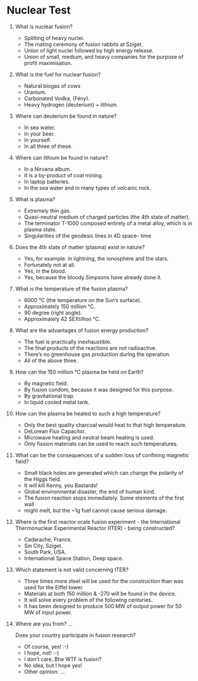 Nuclear Test
============

1.  What is nuclear fusion?
    * Splitting of heavy nuclei.
    * The mating ceremony of fusion rabbits at Sziget.
    * Union of light nuclei followed by high energy release.
    * Union of small, medium, and heavy companies for the purpose of profit
      maximisation.

2.  What is the fuel for nuclear fusion?
    * Natural biogas of cows
    * Uranium.
    * Carbonated Vodka, (Fény).
    * Heavy hydrogen (deuterium) + lithium.

3.  Where can deuterium be found in nature?
    * In sea water.
    * In your beer.
    * In yourself.
    * In all three of these.

4.  Where can lithium be found in nature?
    * In a Nirvana album.
    * It is a by-product of coal mining.
    * In laptop batteries.
    * In the sea water and in many types of volcanic rock.

5.  What is plasma?
    * Extremely thin gas.
    * Quasi-neutral medium of charged particles (the 4th state of matter).
    * The terminator T-1000 composed entirely of a metal alloy, which is in
      plasma state.
    * Singularities of the geodesic lines in 4D space- time

6.  Does the 4th state of matter (plasma) exist in nature?
    * Yes, for example: in lightning, the ionosphere and the stars.
    * Fortunately not at all.
    * Yes, in the blood.
    * Yes, because the bloody Simpsons have already done it.

7.  What is the temperature of the fusion plasma?
    * 6000 °C (the temperature on the Sun’s surface).
    * Approximately 150 million °C.
    * 90 degree (right angle).
    * Approximately 42 SEXtillion °C.

8.  What are the advantages of fusion energy production?
    * The fuel is practically inexhaustible.
    * The final products of the reactions are not radioactive.
    * There’s no greenhouse gas production during the operation.
    * All of the above three.

9.  How can the 150 million °C plasma be held on Earth?
    * By magnetic field.
    * By fusion condom, because it was designed for this purpose.
    * By gravitational trap.
    * In liquid cooled metal tank.

10. How can the plasma be heated to such a high temperature?
    * Only the best quality charcoal would heat to that high temperature.
    * DeLorean Flux Capacitor.
    * Microwave heating and neutral beam heating is used.
    * Only fission materials can be used to reach such temperatures.

11. What can be the consequences of a sudden loss of confining magnetic field?
    * Small black holes are generated which can change the polarity of the Higgs
      field.
    * It will kill Kenny, you Bastards!
    * Global environmental disaster, the end of human kind.
    * The fusion reaction stops immediately. Some elements of the first wall
    * might melt, but the ~1g fuel cannot cause serious damage.

12. Where is the first reactor scale fusion experiment - the International
    Thermonuclear Experimental Reactor (ITER) - being constructed?
    * Cadarache, France.
    * Sin City, Sziget.
    * South Park, USA.
    * International Space Station, Deep space.

13. Which statement is not valid concerning ITER?
    * Three times more steel will be used for the construction than was used for the
      Eiffel tower.
    * Materials at both 150 million & -270 will be found in the device.
    * It will solve every problem of the following centuries.
    * It has been designed to produce 500 MW of output power for 50 MW of input
      power.

14. Where are you from? ...

    Does your country participate in fusion research?
    * Of course, yes! :-)
    * I hope, not! :-(
    * I don’t care, Btw WTF is fusion?
    * No idea, but I hope yes!
    * Other opinion: ...
